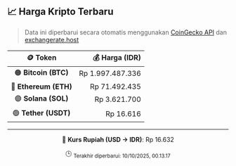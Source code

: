 

<!-- HARGA_KRIPTO -->
## 📈 Harga Kripto Terbaru

> Data ini diperbarui secara otomatis menggunakan [CoinGecko API](https://www.coingecko.com/) dan [exchangerate.host](https://exchangerate.host/)

<div align="center">

| 🪙 Token | 💰 Harga (IDR) |
|:------:|---------------:|
| 🟠 **Bitcoin (BTC)**   | Rp 1.997.487.336 |
| 🔵 **Ethereum (ETH)**  | Rp 71.492.435 |
| 🟣 **Solana (SOL)**    | Rp 3.621.700 |
| 🟢 **Tether (USDT)**   | Rp 16.616 |

---

💱 **Kurs Rupiah (USD → IDR)**: Rp 16.632

🕒 <sub>Terakhir diperbarui: 10/10/2025, 00.13.17</sub>

</div>
<!-- /HARGA_KRIPTO -->